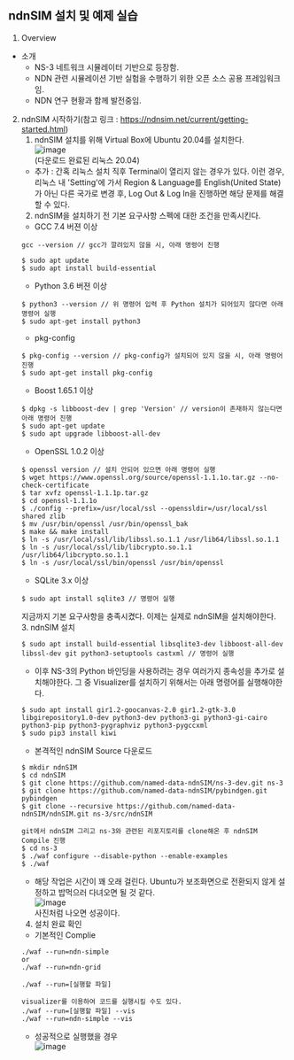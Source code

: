 ndnSIM 설치 및 예제 실습
-----------------------
1. Overview
- 소개
    + NS-3 네트워크 시뮬레이터 기반으로 등장함.
    + NDN 관련 시뮬레이션 기반 실험을 수행하기 위한 오픈 소스 공용 프레임워크임.
    + NDN 연구 현황과 함께 발전중임.
2. ndnSIM 시작하기(참고 링크 : https://ndnsim.net/current/getting-started.html)
    1. ndnSIM 설치를 위해 Virtual Box에 Ubuntu 20.04를 설치한다.   
    ![image](https://user-images.githubusercontent.com/110087545/236179857-23b58c66-0fac-4b55-9e1d-cc1bb3671fe2.png)   
    (다운로드 완료된 리눅스 20.04)
    * 추가 : 간혹 리눅스 설치 직후 Terminal이 열리지 않는 경우가 있다. 이런 경우, 리눅스 내 'Setting'에 가서 Region & Language를 English(United State)가 아닌 다른 국가로 변경 후, Log Out & Log In을 진행하면 해당 문제를 해결할 수 있다.
    2. ndnSIM을 설치하기 전 기본 요구사항 스펙에 대한 조건을 만족시킨다.
    - GCC 7.4 버젼 이상
    ```
    gcc --version // gcc가 깔려있지 않을 시, 아래 명령어 진행

    $ sudo apt update
    $ sudo apt install build-essential
    ```
    - Python 3.6 버젼 이상
    ```
    $ python3 --version // 위 명령어 입력 후 Python 설치가 되어있지 않다면 아래 명령어 실행   
    $ sudo apt-get install python3
    ```
    - pkg-config
    ```
    $ pkg-config --version // pkg-config가 설치되어 있지 않을 시, 아래 명령어 진행   
    $ sudo apt-get install pkg-config
    ```
    - Boost 1.65.1 이상
    ```
    $ dpkg -s libboost-dev | grep 'Version' // version이 존재하지 않는다면 아래 명령어 진행   
    $ sudo apt-get update
    $ sudo apt upgrade libboost-all-dev
    ```
    - OpenSSL 1.0.2 이상
    ```
    $ openssl version // 설치 안되어 있으면 아래 명령어 실행   
    $ wget https://www.openssl.org/source/openssl-1.1.1o.tar.gz --no-check-certificate
    $ tar xvfz openssl-1.1.1p.tar.gz
    $ cd openssl-1.1.1o
    $ ./config --prefix=/usr/local/ssl --openssldir=/usr/local/ssl shared zlib
    $ mv /usr/bin/openssl /usr/bin/openssl_bak
    $ make && make install
    $ ln -s /usr/local/ssl/lib/libssl.so.1.1 /usr/lib64/libssl.so.1.1
    $ ln -s /usr/local/ssl/lib/libcrypto.so.1.1 /usr/lib64/libcrypto.so.1.1
    $ ln -s /usr/local/ssl/bin/openssl /usr/bin/openssl
    ```
    - SQLite 3.x 이상
    ```
    $ sudo apt install sqlite3 // 명령어 실행
    ```   
    지금까지 기본 요구사항을 충족시켰다. 이제는 실제로 ndnSIM을 설치해야한다.   
    3. ndnSIM 설치
    ```
    $ sudo apt install build-essential libsqlite3-dev libboost-all-dev libssl-dev git python3-setuptools castxml // 명령어 실행
    ```
    - 이후 NS-3의 Python 바인딩을 사용하려는 경우 여러가지 종속성을 추가로 설치해야한다. 그 중 Visualizer를 설치하기 위해서는 아래 명령어를 실행해야한다.
    ```
    $ sudo apt install gir1.2-goocanvas-2.0 gir1.2-gtk-3.0 libgirepository1.0-dev python3-dev python3-gi python3-gi-cairo python3-pip python3-pygraphviz python3-pygccxml
    $ sudo pip3 install kiwi
    ```
    - 본격적인 ndnSIM Source 다운로드
    ```
    $ mkdir ndnSIM
    $ cd ndnSIM
    $ git clone https://github.com/named-data-ndnSIM/ns-3-dev.git ns-3
    $ git clone https://github.com/named-data-ndnSIM/pybindgen.git pybindgen
    $ git clone --recursive https://github.com/named-data-ndnSIM/ndnSIM.git ns-3/src/ndnSIM   
    
    git에서 ndnSIM 그리고 ns-3와 관련된 리포지토리를 clone해온 후 ndnSIM Compile 진행
    $ cd ns-3
    $ ./waf configure --disable-python --enable-examples
    $ ./waf
    ```   
    * 해당 작업은 시간이 꽤 오래 걸린다. Ubuntu가 보조화면으로 전환되지 않게 설정하고 밥먹으러 다녀오면 될 것 같다.   
    ![image](https://user-images.githubusercontent.com/110087545/236212350-b340cffa-e346-4377-95e8-56be4f6deb30.png)   
    사진처럼 나오면 성공이다.
    4. 설치 완료 확인
    - 기본적인 Complie
    ```
    ./waf --run=ndn-simple
    or
    ./waf --run=ndn-grid

    ./waf --run=[실행할 파일]

    visualizer를 이용하여 코드를 실행시킬 수도 있다.
    ./waf --run=[실행할 파일] --vis
    ./waf --run=ndn-simple --vis
    ```
    - 성공적으로 실행했을 경우  
    ![image](https://user-images.githubusercontent.com/110087545/236213885-7fb367d4-0da2-443a-b5ff-21c23740df43.png)